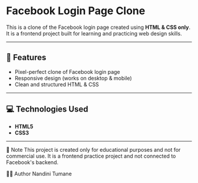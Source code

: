 # Facebook Login Page Clone

This is a clone of the Facebook login page created using **HTML & CSS only**.  
It is a frontend project built for learning and practicing web design skills.

---

## 🚀 Features
- Pixel-perfect clone of Facebook login page
- Responsive design (works on desktop & mobile)
- Clean and structured HTML & CSS

---
## 💻 Technologies Used
- **HTML5**
- **CSS3**

---
📌 Note
This project is created only for educational purposes and not for commercial use.
It is a frontend practice project and not connected to Facebook's backend.

👩‍💻 Author
Nandini Tumane

